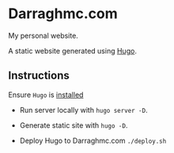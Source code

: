 # Darraghmc.com

My personal website.

A static website generated using [Hugo](https://gohugo.io/).

## Instructions 

Ensure `Hugo` is [installed](https://gohugo.io/getting-started/installing/)

* Run server locally with `hugo server -D`.

* Generate static site with `hugo -D`.

* Deploy Hugo to Darraghmc.com `./deploy.sh`